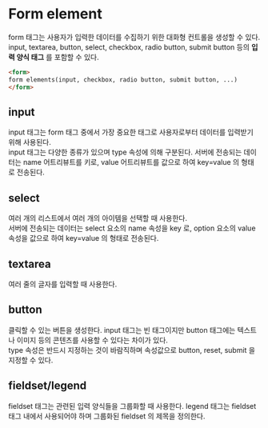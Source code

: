 # Form element
form 태그는 사용자가 입력한 데이터를 수집하기 위한 대화형 컨트롤을 생성할 수 있다.
input, textarea, button, select, checkbox, radio button, submit button 등의 **입력 양식 태그** 를 포함할 수 있다.

```html
<form>
form elements(input, checkbox, radio button, submit button, ...)
</form>
```


## input
input 태그는 form 태그 중에서 가장 중요한 태그로 사용자로부터 데이터를 입력받기 위해 사용된다.<br>
input 태그는 다양한 종류가 있으며 type 속성에 의해 구분된다.
서버에 전송되는 데이터는 name 어트리뷰트를 키로, value 어트리뷰트를 값으로 하여 key=value 의 형태로 전송된다.

## select
여러 개의 리스트에서 여러 개의 아이템을 선택할 때 사용한다.<br>
서버에 전송되는 데이터는 select 요소의 name 속성을 key 로, option 요소의 value 속성을 값으로 하여 key=value 의 형태로 전송된다.

## textarea
여러 줄의 글자를 입력할 때 사용한다.

## button
클릭할 수 있는 버튼을 생성한다.
input 태그는 빈 태그이지만 button 태그에는 텍스트나 이미지 등의 콘텐츠를 사용할 수 있다는 차이가 있다.<br>
type 속성은 반드시 지정하는 것이 바람직하며 속성값으로 button, reset, submit 을 지정할 수 있다.

## fieldset/legend
fieldset 태그는 관련된 입력 양식들을 그룹화할 때 사용한다. legend 태그는 fieldset 태그 내에서 사용되어야 하며 그룹화된 fieldset 의 제목을 정의한다.

